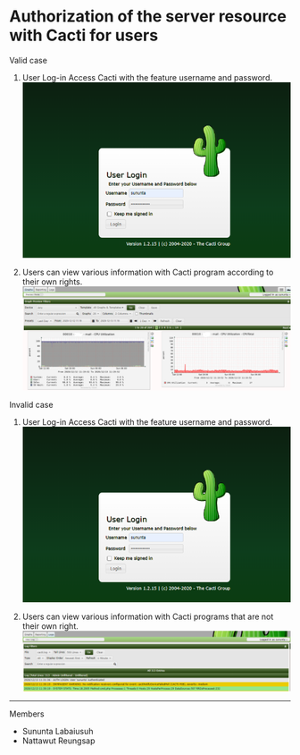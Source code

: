 # Authorization of the server resource with Cacti for users

Valid case
1. User Log-in Access Cacti with the feature username and password.
![](img/01.png)

2. Users can view various information with Cacti program according to their own rights. 
![](img/02.png)

Invalid case
1. User Log-in Access Cacti with the feature username and password.
![](img/01.png)

2. Users can view various information with Cacti programs that are not their own right.
![](img/03.png)

--------------------------------------

Members
- Sununta Labaiusuh
- Nattawut Reungsap